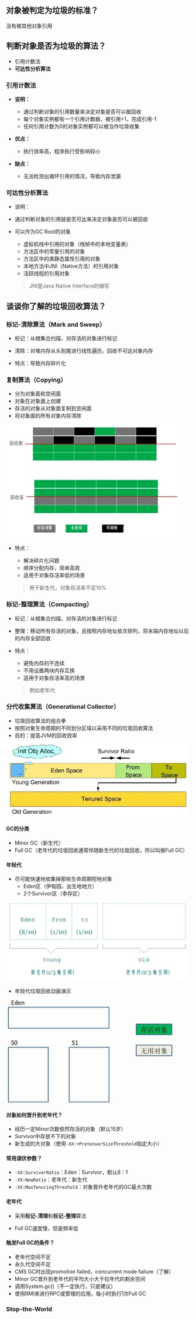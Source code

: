 ## 对象被判定为垃圾的标准？

没有被其他对象引用

## 判断对象是否为垃圾的算法？

* 引用计数法
* **可达性分析算法**

### 引用计数法

* **说明：**
  * 通过判断对象的引用数量来决定对象是否可以被回收
  * 每个对象实例都有一个引用计数器，被引用+1，完成引用-1
  * 任何引用计数为0的对象实例都可以被当作垃圾收集

* **优点：**
  * 执行效率高，程序执行受影响较小
* **缺点：**
  * 无法检测出循环引用的情况，导致内存泄漏

### 可达性分析算法

* 说明：
  
* 通过判断对象的引用链是否可达来决定对象是否可以被回收
  
* 可以作为GC Root的对象

  * 虚拟机栈中引用的对象（栈帧中的本地变量表）
  * 方法区中的常量引用的对象
  * 方法区中的类静态属性引用的对象
  * 本地方法中JNI（Native方法）的引用对象
  * 活跃线程的引用对象

  > JNI是Java Native Interface的缩写

## 谈谈你了解的垃圾回收算法？

### 标记-清除算法（Mark and Sweep）

* 标记：从根集合扫描，对存活的对象进行标记
* 清除：对堆内存从头到尾进行线性遍历，回收不可达对象内存



* 特点：导致内存碎片化

### 复制算法（Copying）

* 分为对象面和空闲面
* 对象在对象面上创建
* 存活的对象从对象面复制到空闲面
* 将对象面的所有对象内存清除

![GC_复制算法](..\images\GC\GC_复制算法.jpg)

* 特点：

  * 解决碎片化问题
  * 顺序分配内存，简单高效
  * 适用于对象存活率低的场景

  > 用于新生代，对象存活率不足10%

### 标记-整理算法（Compacting）

* 标记：从根集合扫描，对存活的对象进行标记
* 整理：移动所有存活的对象，且按照内存地址依次排列，将末端内存地址以后的内存全部回收



* 特点：

  * 避免内存的不连续
  * 不用设置两块内存互换
  * 适用于对象存活率高的场景

  > 例如老年代

### 分代收集算法（Generational Collector）

* 垃圾回收算法的组合拳
* 按照对象生命周期的不同划分区域以采用不同的垃圾回收算法
* 目的：提高JVM的回收效率

![GC_对象区域划分](..\images\GC\GC_对象区域划分.jpg)

#### GC的分类

* Minor GC（新生代）
* Full GC（老年代的垃圾回收通常伴随新生代的垃圾回收，所以叫做Full GC）

#### 年轻代

* 尽可能快速地收集掉那些生命周期短地对象
  * Eden区（伊甸园，出生地地方）
  * 2个Survivor区（幸存区）

![GC_年轻代分区](..\images\GC\GC_年轻代分区.jpg)

* 年轻代垃圾回收动画演示

![年轻代垃圾回收动画演示](..\images\GC\GC_MinorGC.gif)

#### 对象如何晋升到老年代？

* 经历一定Minor次数依然存活的对象（默认15岁）
* Survivor中存放不下的对象
* 新生成的大对象（使用`-XX:+PretenuerSizeThreshold`指定大小）

#### 常用调优参数？

* `-XX:SurviverRatio`：Eden：Survivor，默认8：1
* `-XX:NewRatio`：老年代：新生代
* `-XX:MaxTenuringThreshold`：对象晋升老年代的GC最大次数

#### 老年代

* 采用**标记-清理**和**标记-整理**算法

* Full GC速度慢，但是频率低

#### 触发Full GC的条件？

* 老年代空间不足
* 永久代空间不足
* CMS GC时出现promotion failed，concurrent mode failure（了解）
* Minor GC晋升到老年代的平均大小大于拉年代的剩余空间
* 调用System.gc()（不一定执行，只是建议）
* 使用RMI来进行RPC或管理的应用，每小时执行1次Full GC

### Stop-the-World


